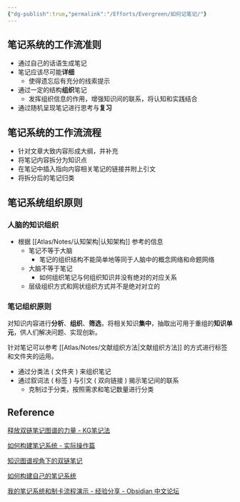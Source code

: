 ```yaml
---
{"dg-publish":true,"permalink":"/Efforts/Evergreen/如何记笔记/"}
---
```



## 笔记系统的工作流准则

- 通过自己的话语生成笔记
- 笔记应该尽可能**详细**
	- 使得遗忘后有充分的线索提示
- 通过一定的结构**组织**笔记
	- 发挥组织信息的作用，增强知识间的联系，将认知和实践结合
- 通过随机呈现笔记进行思考与**复习**

## 笔记系统的工作流流程

- 针对文章大致内容形成大纲，并补充
- 将笔记内容拆分为知识点
- 在笔记中插入指向内容相关笔记的链接并附上引文
- 将拆分后的笔记归类

## 笔记系统组织原则

### 人脑的知识组织

- 根据 [[Atlas/Notes/认知架构\|认知架构]] 参考的信息
	- 笔记不等于大脑
		- 笔记的组织结构不能简单地等同于人脑中的概念网络和命题网络
	- 大脑不等于笔记
		- 如何组织笔记与何组织知识并没有绝对的对应关系
	- 层级组织方式和网状组织方式并不是绝对对立的

### 笔记组织原则

对知识内容进行**分析**、**组织**、**筛选**，将相关知识**集中**，抽取出可用于重组的**知识单元**，供人们解决问题、实现创新。

针对笔记可以参考 [[Atlas/Notes/文献组织方法\|文献组织方法]] 的方式进行标签和文件夹的运用。

- 通过分类法 ( 文件夹 ) 来组织笔记
- 通过叙词法 ( 标签 ) 与引文 ( 双向链接 ) 揭示笔记间的联系
	- 克制过于分类，按照需求和笔记数量进行分类

## Reference

[释放双链笔记图谱的力量 - KG笔记法](https://zhuanlan.zhihu.com/p/440115356)

[如何构建笔记系统 - 实际操作篇](https://zhuanlan.zhihu.com/p/353521308)

[知识图谱视角下的双链笔记](https://zhuanlan.zhihu.com/p/426795472)

[如何构建自己的笔记系统](https://www.zhihu.com/question/23427617/answer/1461195696)

[我的笔记系统和制卡流程演示 - 经验分享 - Obsidian 中文论坛](https://forum-zh.obsidian.md/t/topic/386)